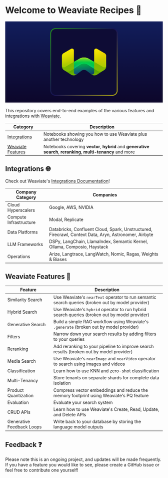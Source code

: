 # Welcome to Weaviate Recipes 💚

![Weaviate logo](.github/Weaviate.png)

This repository covers end-to-end examples of the various features and integrations with [Weaviate](https://www.weaviate.io).

| Category                                | Description                                                                                 |
| ----------------------------------------|---------------------------------------------------------------------------------------------|
| [Integrations](/integrations)           | Notebooks showing you how to use Weaviate plus another technology                           |
| [Weaviate Features](/weaviate-features) | Notebooks covering **vector**, **hybrid** and **generative search**, **reranking**, **multi-tenancy** and more |


## Integrations 🌐
Check out Weaviate's [Integrations Documentation](https://weaviate.io/developers/integrations)!

| Company Category | Companies |
|------------------|-----------|
| Cloud Hyperscalers | Google, AWS, NVIDIA |
| Compute Infrastructure | Modal, Replicate |
| Data Platforms| Databricks, Confluent Cloud, Spark, Unstructured, Firecrawl, Context Data, Aryn, Astronomer, Airbyte |
| LLM Frameworks | DSPy, LangChain, LlamaIndex, Semantic Kernel, Ollama, Composio, Haystack |
| Operations | Arize, Langtrace, LangWatch, Nomic, Ragas, Weights & Biases |


## Weaviate Features 🔧

| Feature | Description |
|---------|-------------|
| Similarity Search | Use Weaviate's `nearText` operator to run semantic search queries (broken out by model provider) |
| Hybrid Search | Use Weaviate's `hybrid` operator to run hybrid search queries (broken out by model provider) |
| Generative Search | Build a simple RAG workflow using Weaviate's `.generate` (broken out by model provider) |
| Filters | Narrow down your search results by adding filters to your queries |
| Reranking | Add reranking to your pipeline to improve search results (broken out by model provider) |
| Media Search | Use Weaviate's `nearImage` and `nearVideo` operator to search using images and videos |
| Classification | Learn how to use KNN and zero-shot classification |
| Multi-Tenancy | Store tenants on separate shards for complete data isolation |
| Product Quantization | Compress vector embeddings and reduce the memory footprint using Weaviate's PQ feature |
| Evaluation | Evaluate your search system |
| CRUD APIs | Learn how to use Weaviate's Create, Read, Update, and Delete APIs |
| Generative Feedback Loops | Write back to your database by storing the language model outputs |


## Feedback ❓
Please note this is an ongoing project, and updates will be made frequently. If you have a feature you would like to see, please create a GitHub issue or feel free to contribute one yourself!
